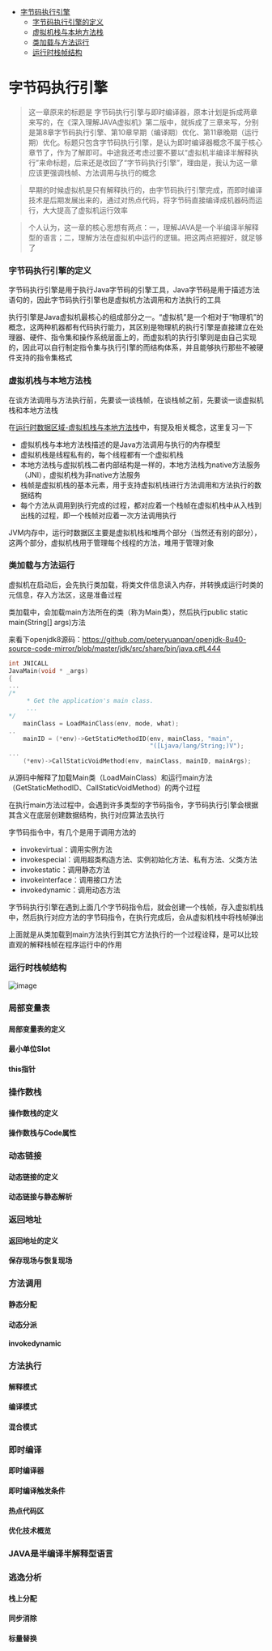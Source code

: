 - [字节码执行引擎](#字节码执行引擎)
  - [字节码执行引擎的定义](#字节码执行引擎的定义)
  - [虚拟机栈与本地方法栈](#虚拟机栈与本地方法栈)
  - [类加载与方法运行](#类加载与方法运行)
  - [运行时栈帧结构](#运行时栈帧结构)

# 字节码执行引擎

> 这一章原来的标题是 字节码执行引擎与即时编译器，原本计划是拆成两章来写的，在《深入理解JAVA虚拟机》第二版中，就拆成了三章来写，分别是第8章字节码执行引擎、第10章早期（编译期）优化、第11章晚期（运行期）优化。标题只包含字节码执行引擎，是认为即时编译器概念不属于核心章节了，作为了解即可。中途我还考虑过要不要以“虚拟机半编译半解释执行”来命标题，后来还是改回了“字节码执行引擎”，理由是，我认为这一章应该更强调栈帧、方法调用与执行的概念

> 早期的时候虚拟机是只有解释执行的，由字节码执行引擎完成，而即时编译技术是后期发展出来的，通过对热点代码，将字节码直接编译成机器码而运行，大大提高了虚拟机运行效率

> 个人认为，这一章的核心思想有两点：一，理解JAVA是一个半编译半解释型的语言；二，理解方法在虚拟机中运行的逻辑。把这两点把握好，就足够了

### 字节码执行引擎的定义

字节码执行引擎是用于执行Java字节码的引擎工具，Java字节码是用于描述方法语句的，因此字节码执行引擎也是虚拟机方法调用和方法执行的工具

执行引擎是Java虚拟机最核心的组成部分之一。“虚拟机”是一个相对于“物理机”的概念，这两种机器都有代码执行能力，其区别是物理机的执行引擎是直接建立在处理器、硬件、指令集和操作系统层面上的，而虚拟机的执行引擎则是由自己实现的，因此可以自行制定指令集与执行引擎的而结构体系，并且能够执行那些不被硬件支持的指令集格式

### 虚拟机栈与本地方法栈

在谈方法调用与方法执行前，先要谈一谈栈帧，在谈栈帧之前，先要谈一谈虚拟机栈和本地方法栈

在[运行时数据区域-虚拟机栈与本地方法栈](运行时数据区域.md#虚拟机栈与本地方法栈)中，有提及相关概念，这里复习一下
- 虚拟机栈与本地方法栈描述的是Java方法调用与执行的内存模型
- 虚拟机栈是线程私有的，每个线程都有一个虚拟机栈
- 本地方法栈与虚拟机栈二者内部结构是一样的，本地方法栈为native方法服务（JNI），虚拟机栈为非native方法服务
- 栈帧是虚拟机栈的基本元素，用于支持虚拟机栈进行方法调用和方法执行的数据结构
- 每个方法从调用到执行完成的过程，都对应着一个栈帧在虚拟机栈中从入栈到出栈的过程，即一个栈帧对应着一次方法调用执行

JVM内存中，运行时数据区主要是虚拟机栈和堆两个部分（当然还有别的部分），这两个部分，虚拟机栈用于管理每个线程的方法，堆用于管理对象

### 类加载与方法运行

虚拟机在启动后，会先执行类加载，将类文件信息读入内存，并转换成运行时类的元信息，存入方法区，这是准备过程

类加载中，会加载main方法所在的类（称为Main类），然后执行public static main(String[] args)方法

来看下openjdk8源码：https://github.com/peteryuanpan/openjdk-8u40-source-code-mirror/blob/master/jdk/src/share/bin/java.c#L444
```cpp
int JNICALL
JavaMain(void * _args)
{
...
/*
     * Get the application's main class.
     ...
*/
    mainClass = LoadMainClass(env, mode, what);
..
    mainID = (*env)->GetStaticMethodID(env, mainClass, "main",
                                       "([Ljava/lang/String;)V");
...
    (*env)->CallStaticVoidMethod(env, mainClass, mainID, mainArgs);
```

从源码中解释了加载Main类（LoadMainClass）和运行main方法（GetStaticMethodID、CallStaticVoidMethod）的两个过程

在执行main方法过程中，会遇到许多类型的字节码指令，字节码执行引擎会根据其含义在底层创建数据结构，执行对应算法去执行

字节码指令中，有几个是用于调用方法的
- invokevirtual：调用实例方法
- invokespecial：调用超类构造方法、实例初始化方法、私有方法、父类方法
- invokestatic：调用静态方法
- invokeinterface：调用接口方法
- invokedynamic：调用动态方法

字节码执行引擎在遇到上面几个字节码指令后，就会创建一个栈帧，存入虚拟机栈中，然后执行对应方法的字节码指令，在执行完成后，会从虚拟机栈中将栈帧弹出

上面就是从类加载到main方法执行到其它方法执行的一个过程诠释，是可以比较直观的解释栈帧在程序运行中的作用

### 运行时栈帧结构

![image](http://tswork.peterpy.cn/java_runtime.png)


### 局部变量表
#### 局部变量表的定义
#### 最小单位Slot
#### this指针

### 操作数栈
#### 操作数栈的定义
#### 操作数栈与Code属性

### 动态链接
#### 动态链接的定义
#### 动态链接与静态解析

### 返回地址
#### 返回地址的定义
#### 保存现场与恢复现场

### 方法调用
#### 静态分配
#### 动态分派
#### invokedynamic

### 方法执行
#### 解释模式
#### 编译模式
#### 混合模式

### 即时编译
#### 即时编译器
#### 即时编译触发条件
#### 热点代码区
#### 优化技术概览

### JAVA是半编译半解释型语言

### 逃逸分析
#### 栈上分配
#### 同步消除
#### 标量替换
